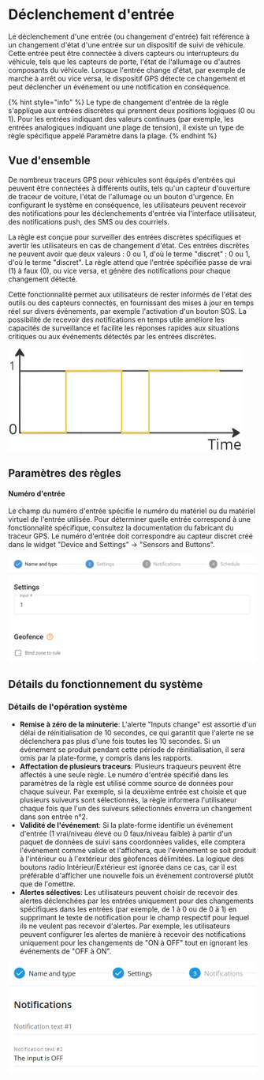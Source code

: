 # Déclenchement d'entrée

Le déclenchement d'une entrée (ou changement d'entrée) fait référence à un changement d'état d'une entrée sur un dispositif de suivi de véhicule. Cette entrée peut être connectée à divers capteurs ou interrupteurs du véhicule, tels que les capteurs de porte, l'état de l'allumage ou d'autres composants du véhicule. Lorsque l'entrée change d'état, par exemple de marche à arrêt ou vice versa, le dispositif GPS détecte ce changement et peut déclencher un événement ou une notification en conséquence.

{% hint style="info" %}
Le type de changement d'entrée de la règle s'applique aux entrées discrètes qui prennent deux positions logiques (0 ou 1). Pour les entrées indiquant des valeurs continues (par exemple, les entrées analogiques indiquant une plage de tension), il existe un type de règle spécifique appelé Paramètre dans la plage.
{% endhint %}

## Vue d'ensemble

De nombreux traceurs GPS pour véhicules sont équipés d'entrées qui peuvent être connectées à différents outils, tels qu'un capteur d'ouverture de traceur de voiture, l'état de l'allumage ou un bouton d'urgence. En configurant le système en conséquence, les utilisateurs peuvent recevoir des notifications pour les déclenchements d'entrée via l'interface utilisateur, des notifications push, des SMS ou des courriels.

La règle est conçue pour surveiller des entrées discrètes spécifiques et avertir les utilisateurs en cas de changement d'état. Ces entrées discrètes ne peuvent avoir que deux valeurs : 0 ou 1, d'où le terme "discret" : 0 ou 1, d'où le terme "discret". La règle attend que l'entrée spécifiée passe de vrai (1) à faux (0), ou vice versa, et génère des notifications pour chaque changement détecté.

Cette fonctionnalité permet aux utilisateurs de rester informés de l'état des outils ou des capteurs connectés, en fournissant des mises à jour en temps réel sur divers événements, par exemple l'activation d'un bouton SOS. La possibilité de recevoir des notifications en temps utile améliore les capacités de surveillance et facilite les réponses rapides aux situations critiques ou aux événements détectés par les entrées discrètes.

![](../../../guide-de-litilizateur/regles-et-notifications/entrees-et-sorties/attachments/image-20240805-213834.png)

## Paramètres des règles

#### Numéro d'entrée

Le champ du numéro d'entrée spécifie le numéro du matériel ou du matériel virtuel de l'entrée utilisée. Pour déterminer quelle entrée correspond à une fonctionnalité spécifique, consultez la documentation du fabricant du traceur GPS. Le numéro d'entrée doit correspondre au capteur discret créé dans le widget "Device and Settings" → "Sensors and Buttons".

![](../../../guide-de-litilizateur/regles-et-notifications/entrees-et-sorties/attachments/image-20240808-190132.png)

## Détails du fonctionnement du système

### Détails de l'opération système

* **Remise à zéro de la minuterie**: L'alerte "Inputs change" est assortie d'un délai de réinitialisation de 10 secondes, ce qui garantit que l'alerte ne se déclenchera pas plus d'une fois toutes les 10 secondes. Si un événement se produit pendant cette période de réinitialisation, il sera omis par la plate-forme, y compris dans les rapports.
* **Affectation de plusieurs traceurs**: Plusieurs traqueurs peuvent être affectés à une seule règle. Le numéro d'entrée spécifié dans les paramètres de la règle est utilisé comme source de données pour chaque suiveur. Par exemple, si la deuxième entrée est choisie et que plusieurs suiveurs sont sélectionnés, la règle informera l'utilisateur chaque fois que l'un des suiveurs sélectionnés enverra un changement dans son entrée n°2.
* **Validité de l'événement**: Si la plate-forme identifie un événement d'entrée (1 vrai/niveau élevé ou 0 faux/niveau faible) à partir d'un paquet de données de suivi sans coordonnées valides, elle comptera l'événement comme valide et l'affichera, que l'événement se soit produit à l'intérieur ou à l'extérieur des géofences délimitées. La logique des boutons radio Intérieur/Extérieur est ignorée dans ce cas, car il est préférable d'afficher une nouvelle fois un événement controversé plutôt que de l'omettre.
* **Alertes sélectives**: Les utilisateurs peuvent choisir de recevoir des alertes déclenchées par les entrées uniquement pour des changements spécifiques dans les entrées (par exemple, de 1 à 0 ou de 0 à 1) en supprimant le texte de notification pour le champ respectif pour lequel ils ne veulent pas recevoir d'alertes. Par exemple, les utilisateurs peuvent configurer les alertes de manière à recevoir des notifications uniquement pour les changements de "ON à OFF" tout en ignorant les événements de "OFF à ON".

![](../../../guide-de-litilizateur/regles-et-notifications/entrees-et-sorties/attachments/image-20240805-213731.png)
